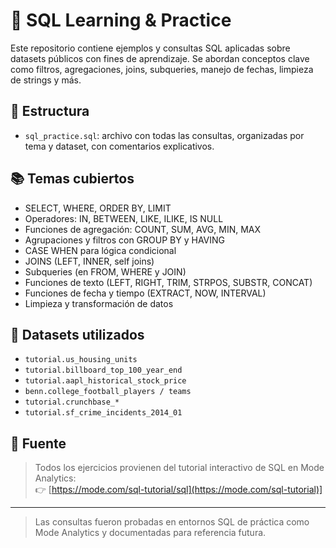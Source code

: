 # 🧠 SQL Learning & Practice

Este repositorio contiene ejemplos y consultas SQL aplicadas sobre datasets públicos con fines de aprendizaje. Se abordan conceptos clave como filtros, agregaciones, joins, subqueries, manejo de fechas, limpieza de strings y más.

## 📂 Estructura

- `sql_practice.sql`: archivo con todas las consultas, organizadas por tema y dataset, con comentarios explicativos.

## 📚 Temas cubiertos

- SELECT, WHERE, ORDER BY, LIMIT
- Operadores: IN, BETWEEN, LIKE, ILIKE, IS NULL
- Funciones de agregación: COUNT, SUM, AVG, MIN, MAX
- Agrupaciones y filtros con GROUP BY y HAVING
- CASE WHEN para lógica condicional
- JOINS (LEFT, INNER, self joins)
- Subqueries (en FROM, WHERE y JOIN)
- Funciones de texto (LEFT, RIGHT, TRIM, STRPOS, SUBSTR, CONCAT)
- Funciones de fecha y tiempo (EXTRACT, NOW, INTERVAL)
- Limpieza y transformación de datos

## 🧪 Datasets utilizados

- `tutorial.us_housing_units`
- `tutorial.billboard_top_100_year_end`
- `tutorial.aapl_historical_stock_price`
- `benn.college_football_players / teams`
- `tutorial.crunchbase_*`
- `tutorial.sf_crime_incidents_2014_01`

## 📝 Fuente

> Todos los ejercicios provienen del tutorial interactivo de SQL en Mode Analytics:  
> 👉 [https://mode.com/sql-tutorial/sql](https://mode.com/sql-tutorial)]

---

> Las consultas fueron probadas en entornos SQL de práctica como Mode Analytics y documentadas para referencia futura.
